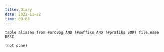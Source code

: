 ```yaml
---
title: Diary
date: 2022-11-22
time: 09:03
---
```


```dataview
table aliases from #ordBog AND !#suffiks AND !#præfiks SORT file.name DESC
```

```tasks
(not done)
```
